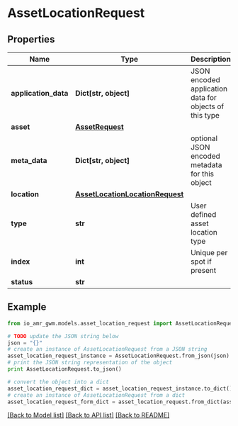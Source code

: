# AssetLocationRequest


## Properties
Name | Type | Description | Notes
------------ | ------------- | ------------- | -------------
**application_data** | **Dict[str, object]** | JSON encoded application data for objects of this type | [optional] 
**asset** | [**AssetRequest**](AssetRequest.md) |  | 
**meta_data** | **Dict[str, object]** | optional JSON encoded metadata for this object | [optional] 
**location** | [**AssetLocationLocationRequest**](AssetLocationLocationRequest.md) |  | 
**type** | **str** | User defined asset location type | [optional] 
**index** | **int** | Unique per spot if present | [optional] 
**status** | **str** |  | [optional] 

## Example

```python
from io_amr_gwm.models.asset_location_request import AssetLocationRequest

# TODO update the JSON string below
json = "{}"
# create an instance of AssetLocationRequest from a JSON string
asset_location_request_instance = AssetLocationRequest.from_json(json)
# print the JSON string representation of the object
print AssetLocationRequest.to_json()

# convert the object into a dict
asset_location_request_dict = asset_location_request_instance.to_dict()
# create an instance of AssetLocationRequest from a dict
asset_location_request_form_dict = asset_location_request.from_dict(asset_location_request_dict)
```
[[Back to Model list]](../README.md#documentation-for-models) [[Back to API list]](../README.md#documentation-for-api-endpoints) [[Back to README]](../README.md)



